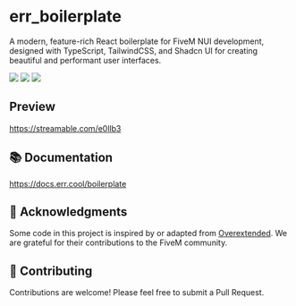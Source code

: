# err_boilerplate

A modern, feature-rich React boilerplate for FiveM NUI development, designed with TypeScript, TailwindCSS, and Shadcn UI for creating beautiful and performant user interfaces.

![](https://img.shields.io/github/downloads/errDev-t/err_boilerplate/total?logo=github)
![](https://img.shields.io/github/contributors/errDev-t/err_boilerplate?logo=github)
![](https://img.shields.io/github/v/release/errDev-t/err_boilerplate?logo=github)


## Preview

https://streamable.com/e0llb3

## 📚 Documentation

https://docs.err.cool/boilerplate

## 🙏 Acknowledgments

Some code in this project is inspired by or adapted from [Overextended](https://github.com/overextended). We are grateful for their contributions to the FiveM community.

## 🤝 Contributing

Contributions are welcome! Please feel free to submit a Pull Request.
